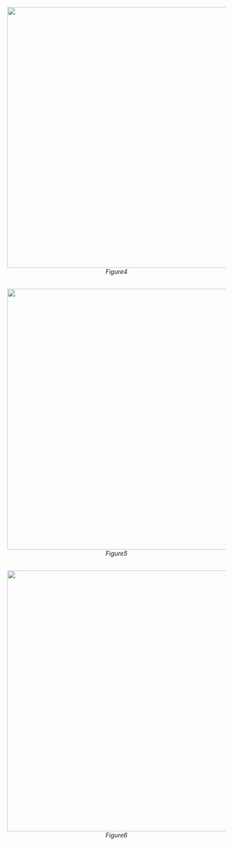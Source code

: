 <p align="center">
  <img src="https://github.com/user-attachments/assets/39927bc4-1599-408c-92d3-cf4b4616e805" width="600"/><br/>
  <i>Figure4</i><br/><br/>
</p>

<p align="center">
  <img src="https://github.com/user-attachments/assets/59073655-4591-4daa-94d7-4129dc1850d4" width="600"/><br/>
  <i>Figure5</i><br/><br/>
</p>

<p align="center">
  <img src="https://github.com/user-attachments/assets/7696550a-3d52-488f-9f43-d545346d1c4a" width="600"/><br/>
  <i>Figure6</i><br/><br/>
</p>
